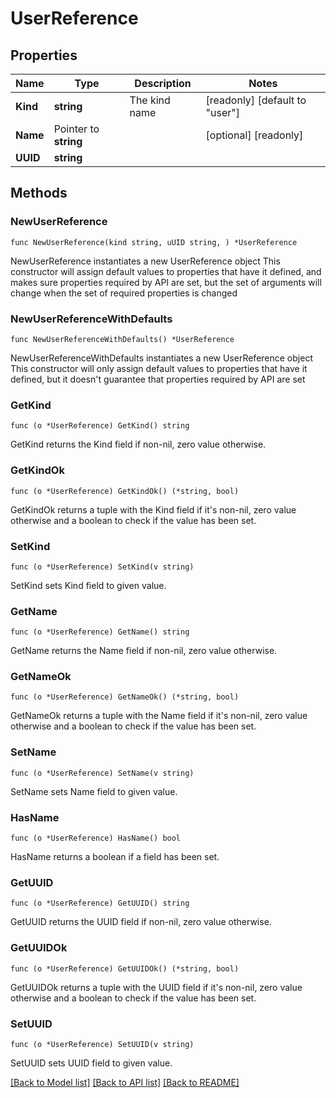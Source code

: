 # UserReference

## Properties

Name | Type | Description | Notes
------------ | ------------- | ------------- | -------------
**Kind** | **string** | The kind name | [readonly] [default to "user"]
**Name** | Pointer to **string** |  | [optional] [readonly] 
**UUID** | **string** |  | 

## Methods

### NewUserReference

`func NewUserReference(kind string, uUID string, ) *UserReference`

NewUserReference instantiates a new UserReference object
This constructor will assign default values to properties that have it defined,
and makes sure properties required by API are set, but the set of arguments
will change when the set of required properties is changed

### NewUserReferenceWithDefaults

`func NewUserReferenceWithDefaults() *UserReference`

NewUserReferenceWithDefaults instantiates a new UserReference object
This constructor will only assign default values to properties that have it defined,
but it doesn't guarantee that properties required by API are set

### GetKind

`func (o *UserReference) GetKind() string`

GetKind returns the Kind field if non-nil, zero value otherwise.

### GetKindOk

`func (o *UserReference) GetKindOk() (*string, bool)`

GetKindOk returns a tuple with the Kind field if it's non-nil, zero value otherwise
and a boolean to check if the value has been set.

### SetKind

`func (o *UserReference) SetKind(v string)`

SetKind sets Kind field to given value.


### GetName

`func (o *UserReference) GetName() string`

GetName returns the Name field if non-nil, zero value otherwise.

### GetNameOk

`func (o *UserReference) GetNameOk() (*string, bool)`

GetNameOk returns a tuple with the Name field if it's non-nil, zero value otherwise
and a boolean to check if the value has been set.

### SetName

`func (o *UserReference) SetName(v string)`

SetName sets Name field to given value.

### HasName

`func (o *UserReference) HasName() bool`

HasName returns a boolean if a field has been set.

### GetUUID

`func (o *UserReference) GetUUID() string`

GetUUID returns the UUID field if non-nil, zero value otherwise.

### GetUUIDOk

`func (o *UserReference) GetUUIDOk() (*string, bool)`

GetUUIDOk returns a tuple with the UUID field if it's non-nil, zero value otherwise
and a boolean to check if the value has been set.

### SetUUID

`func (o *UserReference) SetUUID(v string)`

SetUUID sets UUID field to given value.



[[Back to Model list]](../README.md#documentation-for-models) [[Back to API list]](../README.md#documentation-for-api-endpoints) [[Back to README]](../README.md)



